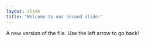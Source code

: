```yaml
---
layout: slide
title: "Welcome to our second slide!"
---
```

A new version of the file.
Use the left arrow to go back!
